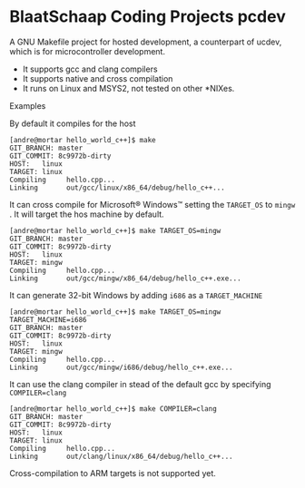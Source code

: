 # BlaatSchaap Coding Projects pcdev

A GNU Makefile project for hosted development, a counterpart of ucdev, which is 
for microcontroller development.

* It supports gcc and clang compilers
* It supports native and cross compilation
* It runs on Linux and MSYS2, not tested on other *NIXes.

Examples

By default it compiles for  the  host
```
[andre@mortar hello_world_c++]$ make
GIT_BRANCH: master
GIT_COMMIT: 8c9972b-dirty
HOST:   linux
TARGET: linux
Compiling     hello.cpp...
Linking       out/gcc/linux/x86_64/debug/hello_c++...
```

It can cross compile for Microsoft® Windows™ setting the `TARGET_OS` to `mingw` .
It will target the hos machine by default. 
```
[andre@mortar hello_world_c++]$ make TARGET_OS=mingw
GIT_BRANCH: master
GIT_COMMIT: 8c9972b-dirty
HOST:   linux
TARGET: mingw
Compiling     hello.cpp...
Linking       out/gcc/mingw/x86_64/debug/hello_c++.exe...
```

It can generate 32-bit Windows by adding `i686` as a  `TARGET_MACHINE` 
```
[andre@mortar hello_world_c++]$ make TARGET_OS=mingw TARGET_MACHINE=i686
GIT_BRANCH: master
GIT_COMMIT: 8c9972b-dirty
HOST:   linux
TARGET: mingw
Compiling     hello.cpp...
Linking       out/gcc/mingw/i686/debug/hello_c++.exe...
```

It can use the clang compiler in stead of the default gcc by specifying `COMPILER=clang` 
```
[andre@mortar hello_world_c++]$ make COMPILER=clang
GIT_BRANCH: master
GIT_COMMIT: 8c9972b-dirty
HOST:   linux
TARGET: linux
Compiling     hello.cpp...
Linking       out/clang/linux/x86_64/debug/hello_c++...
```

Cross-compilation to ARM targets is not supported yet.

